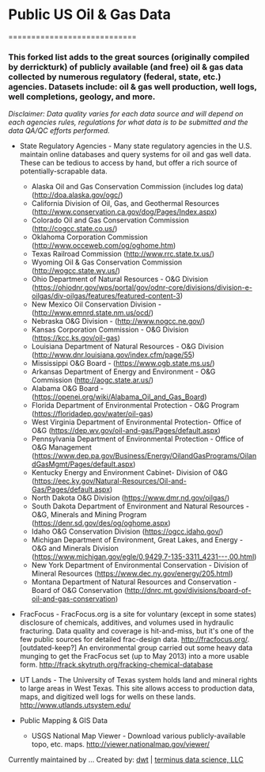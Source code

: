 # Public US Oil & Gas Data
============================

### This forked list adds to the great sources (originally compiled by derrickturk) of publicly available (and free) oil & gas data collected by numerous regulatory (federal, state, etc.) agencies. Datasets include: oil & gas well production, well logs, well completions, geology, and more.

*Disclaimer: Data quality varies for each data source and will depend on each agencies rules, regulations for what data is to be submitted and the data QA/QC efforts performed.* 

* State Regulatory Agencies - Many state regulatory agencies in the U.S. maintain online databases and query systems for oil and gas well data. These can be tedious to access by hand, but offer a rich source of potentially-scrapable data.
  * Alaska Oil and Gas Conservation Commission (includes log data) (http://doa.alaska.gov/ogc/)
  * California Division of Oil, Gas, and Geothermal Resources (http://www.conservation.ca.gov/dog/Pages/Index.aspx)
  * Colorado Oil and Gas Conservation Commission (http://cogcc.state.co.us/)
  * Oklahoma Corporation Commission (http://www.occeweb.com/og/oghome.htm)
  * Texas Railroad Commission (http://www.rrc.state.tx.us/)
  * Wyoming Oil & Gas Conservation Commission (http://wogcc.state.wy.us/)
  * Ohio Department of Natural Resources - O&G Division (https://ohiodnr.gov/wps/portal/gov/odnr-core/divisions/division-e-oilgas/div-oilgas/features/featured-content-3)
  * New Mexico Oil Conservation Division - (http://www.emnrd.state.nm.us/ocd/)
  * Nebraska O&G Division - (http://www.nogcc.ne.gov/)
  * Kansas Corporation Commission - O&G Division (https://kcc.ks.gov/oil-gas)
  * Louisiana Department of Natural Resources - O&G Division (http://www.dnr.louisiana.gov/index.cfm/page/55)
  * Mississippi O&G Board - (https://www.ogb.state.ms.us/)
  * Arkansas Department of Energy and Environment - O&G Commission (http://aogc.state.ar.us/)
  * Alabama O&G Board - (https://openei.org/wiki/Alabama_Oil_and_Gas_Board)
  * Florida Department of Environmental Protection - O&G Program (https://floridadep.gov/water/oil-gas)
  * West Virginia Department of Environmental Protection- Office of O&G (https://dep.wv.gov/oil-and-gas/Pages/default.aspx)
  * Pennsylvania Department of Environmental Protection - Office of O&G Management (https://www.dep.pa.gov/Business/Energy/OilandGasPrograms/OilandGasMgmt/Pages/default.aspx)
  * Kentucky Energy and Environment Cabinet- Division of O&G (https://eec.ky.gov/Natural-Resources/Oil-and-Gas/Pages/default.aspx)
  * North Dakota O&G Division (https://www.dmr.nd.gov/oilgas/)
  * South Dakota Department of Environment and Natural Resources - O&G, Minerals and Mining Program (https://denr.sd.gov/des/og/oghome.aspx)
  * Idaho O&G Conservation Division (https://ogcc.idaho.gov/)
  * Michigan Department of Environment, Great Lakes, and Energy - O&G and Minerals Division (https://www.michigan.gov/egle/0,9429,7-135-3311_4231---,00.html)
  * New York Department of Environmental Conservation - Division of Mineral Resources (https://www.dec.ny.gov/energy/205.html)
  * Montana Department of Natural Resources and Conservation - Board of O&G Conservation (http://dnrc.mt.gov/divisions/board-of-oil-and-gas-conservation)

* FracFocus - FracFocus.org is a site for voluntary (except in some states) disclosure of chemicals, additives, and volumes used in hydraulic fracturing. Data quality and coverage is hit-and-miss, but it's one of the few public sources for detailed frac-design data.
http://fracfocus.org/. [outdated-keep?] An environmental group carried out some heavy data munging to get the FracFocus set (up to May 2013) into a more usable form. http://frack.skytruth.org/fracking-chemical-database

* UT Lands - The University of Texas system holds land and mineral rights to large areas in West Texas. This site allows access to production data, maps, and digitized well logs for wells on these lands.
http://www.utlands.utsystem.edu/

* Public Mapping & GIS Data
  * USGS National Map Viewer - Download various publicly-available topo, etc. maps.
http://viewer.nationalmap.gov/viewer/

Currently maintained by ...
Created by: [dwt](https://github.com/derrickturk) | [terminus data science, LLC](http://www.terminusdatascience.com)

